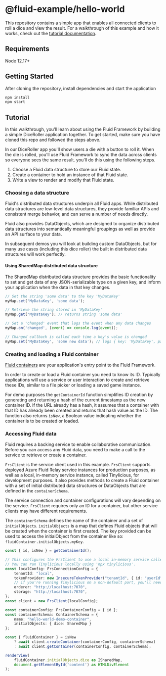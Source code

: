 # @fluid-example/hello-world

This repository contains a simple app that enables all connected clients to roll a dice and view the result. For a
walkthrough of this example and how it works, check out the [tutorial documentation](https://aka.ms/fluid/tutorial).

## Requirements

Node 12.17+

## Getting Started

After cloning the repository, install dependencies and start the application

```bash
npm install
npm start
```

## Tutorial

In this walkthrough, you'll learn about using the Fluid Framework by building a simple DiceRoller application together.
To get started, make sure you have cloned this repo and followed the steps above.

In our DiceRoller app you'll show users a die with a button to roll it. When the die is rolled, you'll use Fluid Framework
to sync the data across clients so everyone sees the same result. you'll do this using the following steps.

1. Choose a Fluid data structure to store our Fluid state.
2. Create a container to hold an instance of that Fluid state.
3. Write a view to render and modify that Fluid state.

### Choosing a data structure

Fluid's distributed data structures underpin all Fluid apps. While distributed data structures are low-level data
structures, they provide familiar APIs and consistent merge behavior, and can serve a number of needs directly.

Fluid also provides DataObjects, which are designed to organize distributed data structures into semantically meaningful
groupings as well as provide an API surface to your data.

In subsequent demos you will look at building custom DataObjects, but for many use cases (including this dice roller) the
built in distributed data structures will work perfectly.

#### Using SharedMap distributed data structure

The SharedMap distributed data structure provides the basic functionality to set and get data of any JSON-serializable
type on a given key, and inform your application when the data in that key changes.

```ts
// Set the string 'some data' to the key 'MyDataKey'
myMap.set('MyDataKey', 'some data');

// Retrieve the string stored in 'MyDataKey'
myMap.get('MyDataKey'); // returns string 'some data'

// Set a 'changed' event that logs the event when any data changes
myMap.on('changed', (event) => console.log(event));

// Changed callback is called each time a key's value is changed
myMap.set('MyDataKey', 'some new data'); // logs { key: 'MyDataKey', path: '/', previousValue: 'some data' }
```

### Creating and loading a Fluid container

[Fluid containers](https://fluidframework.com/docs/glossary/#container) are your application's entry point to the Fluid
Framework.

In order to create or load a Fluid container you need to know its ID. Typically applications will use a service or user
interaction to create and retrieve these IDs, similar to a file picker or loading a saved game instance.

For demo purposes the `getContainerId` function simplifies ID creation by generating and returning a hash of the current
timestamp as the new container ID. If the URL already has a hash, it assumes that a container with that ID has already
been created and returns that hash value as the ID. The function also returns `isNew`, a Boolean value indicating
whether the container is to be created or loaded.

### Accessing Fluid data

Fluid requires a backing service to enable collaborative communication. Before you can access any Fluid data, you need
to make a call to the service to retrieve or create a container.

`FrsClient` is the service client used in this example. `FrsClient` supports deployed Azure Fluid Relay service
instances for production purposes, as well as a local, in-memory service instance, called Tinylicious, for development
purposes. It also provides methods to create a Fluid container with a set of initial distributed data structures or
DataObjects that are defined in the `containerSchema`.

The service connection and container configurations will vary depending on the service. `FrsClient` requires only an ID
for a container, but other service clients may have different requirements.

The `containerSchema` defines the name of the container and a set of `initialObjects`. `initialObjects` is a map that
defines Fluid objects that will be created when the container is first created. The key provided can be used to access
the initialObject from the container like so: `fluidContainer.initialObjects.myKey`.

```ts
const { id, isNew } = getContainerId();

// This configures the FrsClient to use a local in-memory service called Tinylicious.
// You can run Tinylicious locally using 'npx tinylicious'.
const localConfig: FrsConnectionConfig = {
    tenantId: "local",
    tokenProvider: new InsecureTokenProvider("tenantId", { id: "userId" }),
    // if you're running Tinylicious on a non-default port, you'll need change these URLs
    orderer: "http://localhost:7070",
    storage: "http://localhost:7070",
};
const client = new FrsClient(localConfig);

const containerConfig: FrsContainerConfig = { id };
const containerSchema: ContainerSchema = {
    name: "hello-world-demo-container",
    initialObjects: { dice: SharedMap }
};

const { fluidContainer } = isNew
    ? await client.createContainer(containerConfig, containerSchema)
    : await client.getContainer(containerConfig, containerSchema);

renderView(
    fluidContainer.initialObjects.dice as ISharedMap,
    document.getElementById('content') as HTMLDivElement
);
```
